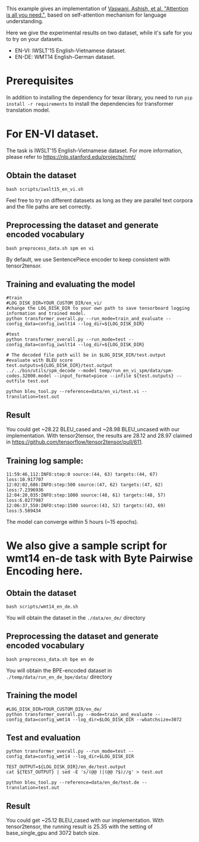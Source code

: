 This example gives an implementation of [Vaswani, Ashish, et al. "Attention is all you need."](http://papers.nips.cc/paper/7181-attention-is-all-you-need.pdf), based on self-attention mechanism for language understanding.

Here we give the experimental results on two dataset, while it's safe for you to try on your datasets.

- EN-VI: IWSLT'15 English-Vietnamese dataset.
- EN-DE: WMT14 English-German dataset.

# Prerequisites

In addition to installing the dependency for texar library, you need to
run `pip install -r requirements` to install the dependencies for transformer translation model.

# For EN-VI dataset.

The task is IWSLT'15 English-Vietnamese dataset. For more information, please refer to https://nlp.stanford.edu/projects/nmt/

## Obtain the dataset

```
bash scripts/iwslt15_en_vi.sh
```
Feel free to try on different datasets as long as they are parallel text corpora and the file paths are set correctly.

## Preprocessing the dataset and generate encoded vocabulary

```
bash preprocess_data.sh spm en vi
```

By default, we use SentencePiece encoder to keep consistent with tensor2tensor.

## Training and evaluating the model

```
#train
#LOG_DISK_DIR=YOUR_CUSTOM_DIR/en_vi/
#change the LOG_DISK_DIR to your own path to save tensorboard logging information and trained model.
python transformer_overall.py --run_mode=train_and_evaluate --config_data=config_iwslt14 --log_dir=${LOG_DISK_DIR}

#test
python transformer_overall.py --run_mode=test --config_data=config_iwslt14 --log_dir=${LOG_DISK_DIR}

# The decoded file path will be in $LOG_DISK_DIR/test.output
#evaluate with BLEU score
test.outputs=${LOG_DISK_DIR}/test.output
../../bin/utils/spm_decode --model temp/run_en_vi_spm/data/spm-codes.32000.model --input_format=piece --infile ${test.outputs} --outfile test.out

python bleu_tool.py --reference=data/en_vi/test.vi --translation=test.out
```

## Result

You could get ~28.22 BLEU_cased and ~28.98 BLEU_uncased with our implementation. With tensor2tensor, the results are 28.12 and 28.97 claimed in https://github.com/tensorflow/tensor2tensor/pull/611.

## Training log sample:

```
11:59:46,112:INFO:step:0 source:(44, 63) targets:(44, 67) loss:10.917707
12:02:02,686:INFO:step:500 source:(47, 62) targets:(47, 62) loss:7.2396936
12:04:20,035:INFO:step:1000 source:(48, 61) targets:(48, 57) loss:6.0277987
12:06:37,550:INFO:step:1500 source:(43, 52) targets:(43, 69) loss:5.589434
```

The model can converge within 5 hours (~15 epochs).


# We also give a sample script for wmt14 en-de task with Byte Pairwise Encoding here.

## Obtain the dataset

```
bash scripts/wmt14_en_de.sh
```

You will obtain the dataset in the `./data/en_de/` directory

## Preprocessing the dataset and generate encoded vocabulary
```
bash preprocess_data.sh bpe en de
```

You will obtain the BPE-encoded dataset in `./temp/data/run_en_de_bpe/data/` directory

## Training the model

```
#LOG_DISK_DIR=YOUR_CUSTOM_DIR/en_de/
python transformer_overall.py --mode=train_and_evaluate --config_data=config_wmt14 --log_dir=$LOG_DISK_DIR --wbatchsize=3072
```

## Test and evaluation
```
python transformer_overall.py --run_mode=test --config_data=config_wmt14 --log_dir=$LOG_DISK_DIR

TEST_OUTPUT=${LOG_DISK_DIR}/en_de/test.output
cat ${TEST_OUTPUT} | sed -E 's/(@@ )|(@@ ?$)//g' > test.out

python bleu_tool.py --reference=data/en_de/test.de --translation=test.out
```

## Result

You could get ~25.12 BLEU_cased with our implementation. With tensor2tensor, the running result is 25.35 with the setting of base_single_gpu and 3072 batch size.


